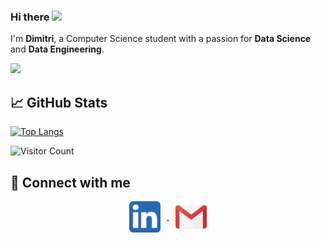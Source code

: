 ### Hi there <img src="https://media.giphy.com/media/hvRJCLFzcasrR4ia7z/giphy.gif" width="25px">

I'm **Dimitri**, a Computer Science student with a passion for **Data Science** and **Data Engineering**.

<!-- ![](https://github-widgetbox.vercel.app/api/profile?username=DmytroPalahin&data=followers,repositories,stars,commits&theme=nautilus) -->
![](https://github-widgetbox.vercel.app/api/profile?username=DmytroPalahin&data=repositories,commits&theme=nautilus)

## 📈 GitHub Stats

<!-- [![Dimitri's github stats](https://github-readme-stats.vercel.app/api?username=DmytroPalahin)](https://github.com/DmytroPalahin) -->

<!-- [![Top Langs](https://github-readme-stats.vercel.app/api/top-langs/?username=DmytroPalahin)](https://github.com/DmytroPalahin/github-readme-stats) -->
[![Top Langs](https://github-readme-stats.vercel.app/api/top-langs/?username=DmytroPalahin&layout=compact)](https://github.com/DmytroPalahin)

<!-- ## 🏆 LeetCode Stats

[![LeetCode Stats](https://leetcode-stats.vercel.app/api?username=Dmytro-Palahin&theme=dark)](https://leetcode.com/Dmytro-Palahin/) -->

![](https://visitcount.itsvg.in/api?id=DmytroPalahin&icon=0&color=2 "Visitor Count")

## 🤝 Connect with me

<p align="center">
    <a href="https://www.linkedin.com/in/dmytro-palahin/">
        <img align="center" src="./img/linkedin.png" alt="Dmytro Palahin | LinkedIn" width="50px" style="margin-right: 10px;"/>
    </a>
    <a href="mailto:dmytro.palahin@gmail.com">
        <img align="center" src="./img/gmail.png" alt="Dmytro Palahin | Gmail" width="50px" style="margin-left: 10px;"/>
    </a>
</p>
